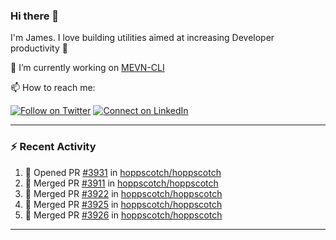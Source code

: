 ### Hi there 👋

I'm James. I love building utilities aimed at increasing Developer productivity :raised_hands: 

🔭 I’m currently working on [MEVN-CLI](https://github.com/madlabsinc/mevn-cli)

📫 How to reach me:

[![Follow on Twitter](https://img.shields.io/badge/--twitter?label=Twitter&logo=Twitter&style=social)](https://twitter.com/james_madhacks) [![Connect on LinkedIn](https://img.shields.io/badge/--linkedin?label=LinkedIn&logo=LinkedIn&style=social)](https://www.linkedin.com/in/jamesgeorge007)

---

### :zap: Recent Activity

<!--START_SECTION:activity-->
1. 💪 Opened PR [#3931](https://github.com/hoppscotch/hoppscotch/pull/3931) in [hoppscotch/hoppscotch](https://github.com/hoppscotch/hoppscotch)
2. 🎉 Merged PR [#3911](https://github.com/hoppscotch/hoppscotch/pull/3911) in [hoppscotch/hoppscotch](https://github.com/hoppscotch/hoppscotch)
3. 🎉 Merged PR [#3922](https://github.com/hoppscotch/hoppscotch/pull/3922) in [hoppscotch/hoppscotch](https://github.com/hoppscotch/hoppscotch)
4. 🎉 Merged PR [#3925](https://github.com/hoppscotch/hoppscotch/pull/3925) in [hoppscotch/hoppscotch](https://github.com/hoppscotch/hoppscotch)
5. 🎉 Merged PR [#3926](https://github.com/hoppscotch/hoppscotch/pull/3926) in [hoppscotch/hoppscotch](https://github.com/hoppscotch/hoppscotch)
<!--END_SECTION:activity-->

---

<!--
**jamesgeorge007/jamesgeorge007** is a ✨ _special_ ✨ repository because its `README.md` (this file) appears on your GitHub profile.

Here are some ideas to get you started:

- 🌱 I’m currently learning ...
- 👯 I’m looking to collaborate on ...
- 🤔 I’m looking for help with ...
- 💬 Ask me about ...
- 😄 Pronouns: ...
- ⚡ Fun fact: ...
-->
